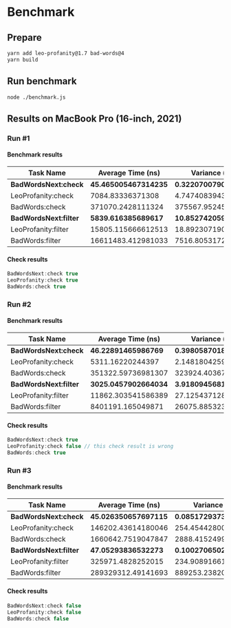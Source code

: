 # Benchmark

## Prepare

```sh
yarn add leo-profanity@1.7 bad-words@4
yarn build
```

## Run benchmark

```sh
node ./benchmark.js
```

## Results on MacBook Pro (16-inch, 2021)

### Run #1

#### Benchmark results

|Task Name|Average Time (ns)|Variance (ns)|ops/sec|
|---------|-----------------|-------------|-------|
|**BadWordsNext:check**|**45.465005467314235**|**0.32207007904319**|**21994938**|
|LeoProfanity:check|7084.83336371308|4.747408394319532|141146|
|BadWords:check|371070.2428111324|375567.9524534872|2694|
|**BadWordsNext:filter**|**5839.616385689617**|**10.852742059796013**|**171244**|
|LeoProfanity:filter|15805.115666612513|18.892307190037478|63270|
|BadWords:filter|16611483.412981033|7516.805317228207|60|

#### Check results

```js
BadWordsNext:check true
LeoProfanity:check true
BadWords:check true
```

### Run #2

#### Benchmark results

|Task Name|Average Time (ns)|Variance (ns)|ops/sec|
|---------|-----------------|-------------|-------|
|**BadWordsNext:check**|**46.22891465986769**|**0.3980587018006243**|**21631483**|
|LeoProfanity:check|5311.16220244397|2.148180425952782|188282|
|BadWords:check|351322.59736981307|323924.4036706629|2846|
|**BadWordsNext:filter**|**3025.0457902664034**|**3.918094568191229**|**330573**|
|LeoProfanity:filter|11862.303541586389|27.125437128106828|84300|
|BadWords:filter|8401191.165049871|26075.88532391753|119|

#### Check results

```js
BadWordsNext:check true
LeoProfanity:check false // this check result is wrong
BadWords:check true
```

### Run #3

#### Benchmark results

|Task Name|Average Time (ns)|Variance (ns)|ops/sec|
|---------|-----------------|-------------|-------|
|**BadWordsNext:check**|**45.026350657697115**|**0.08517293734090667**|**22209217**|
|LeoProfanity:check|146202.43614180046|254.45442800457366|6839|
|BadWords:check|1660642.7519047847|2888.4152499450784|602|
|**BadWordsNext:filter**|**47.05293836532273**|**0.10027065029917757**|**21252657**|
|LeoProfanity:filter|325971.4828252015|234.90891661782217|3067|
|BadWords:filter|289329312.49141693|889253.2382003717|3|

#### Check results

```js
BadWordsNext:check false
LeoProfanity:check false
BadWords:check false
```
